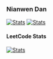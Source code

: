 <h3>Nianwen Dan</h3>
<a href="https://github.com/zanjie1999"><img alt="Stats" src="https://github-readme-stats.vercel.app/api?username=NianwenDan&rank_icon=github"></a>
<a href="https://github.com/zanjie1999"><img alt="Stats" src="https://github-readme-stats.vercel.app/api/top-langs/?username=NianwenDan&layout=compact"></a>

#### LeetCode Stats

<a href="https://leetcode.com/Pigeon_D"><img alt="Stats" src="https://leetcode-stats-six.vercel.app/?username=Pigeon_D"></a>
